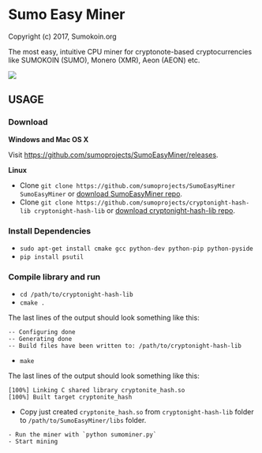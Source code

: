# Sumo Easy Miner

Copyright (c) 2017, Sumokoin.org

The most easy, intuitive CPU miner for cryptonote-based cryptocurrencies like SUMOKOIN (SUMO), Monero (XMR), Aeon (AEON) etc.

![](http://www.sumokoin.org/images/easy-miner-features_1080x1100.png)

## USAGE

### Download

**Windows and Mac OS X**

Visit https://github.com/sumoprojects/SumoEasyMiner/releases.

**Linux**
- Clone `git clone https://github.com/sumoprojects/SumoEasyMiner SumoEasyMiner` or [download SumoEasyMiner repo](https://github.com/sumoprojects/SumoEasyMiner/archive/master.zip).
- Clone `git clone https://github.com/sumoprojects/cryptonight-hash-lib cryptonight-hash-lib` or [download cryptonight-hash-lib repo](https://github.com/sumoprojects/cryptonight-hash-lib/archive/master.zip).

### Install Dependencies
- `sudo apt-get install cmake gcc python-dev python-pip python-pyside`
-  `pip install psutil`

### Compile library and run
- `cd /path/to/cryptonight-hash-lib`
- `cmake .`

The last lines of the output should look something like this:
```
-- Configuring done
-- Generating done
-- Build files have been written to: /path/to/cryptonight-hash-lib
```
- `make`

The last lines of the output should look something like this:
```
[100%] Linking C shared library cryptonite_hash.so
[100%] Built target cryptonite_hash
```
- Copy just created `cryptonite_hash.so` from `cryptonight-hash-lib` folder to `/path/to/SumoEasyMiner/libs` folder.
```
- Run the miner with `python sumominer.py`
- Start mining
```